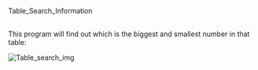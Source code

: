 ##

Table_Search_Information

##

This program will find out which is the biggest and smallest number in that table:


![Table_search_img](https://user-images.githubusercontent.com/90284053/156646253-780e9125-7e04-4ebc-a0d0-3b786c6082ba.jpg)

##
